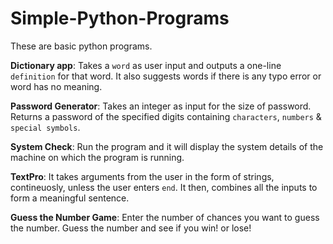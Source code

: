 # Simple-Python-Programs
These are basic python programs.

**Dictionary app**: Takes a `word` as user input and outputs a one-line `definition` for that word. It also suggests words if there is any typo error or word has no meaning.

**Password Generator**: Takes an integer as input for the size of password. Returns a password of the specified digits containing `characters`, `numbers` & `special symbols`.

**System Check**: Run the program and it will display the system details of the machine on which the program is running.

**TextPro**: It takes arguments from the user in the form of strings, contineuosly, unless the user enters `end`. It then, combines all the inputs to form a meaningful sentence.

**Guess the Number Game**: Enter the number of chances you want to guess the number. Guess the number and see if you win! or lose!
